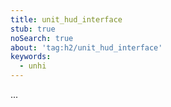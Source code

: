 ```yaml
---
title: unit_hud_interface
stub: true
noSearch: true
about: 'tag:h2/unit_hud_interface'
keywords:
  - unhi
---
```

...
